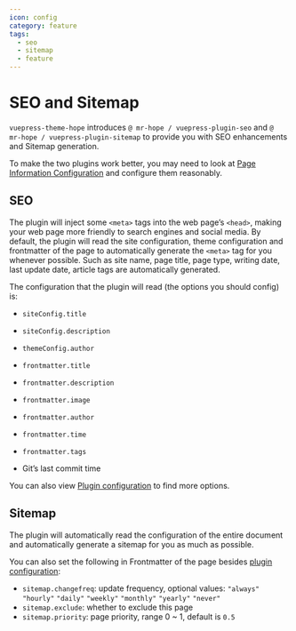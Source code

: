 ```yaml
---
icon: config
category: feature
tags:
  - seo
  - sitemap
  - feature
---
```


# SEO and Sitemap

`vuepress-theme-hope` introduces `@ mr-hope / vuepress-plugin-seo` and `@ mr-hope / vuepress-plugin-sitemap` to provide you with SEO enhancements and Sitemap generation.

To make the two plugins work better, you may need to look at [Page Information Configuration](../../config/page.md#page-information-configuration) and configure them reasonably.

## SEO

The plugin will inject some `<meta>` tags into the web page’s `<head>`, making your web page more friendly to search engines and social media. By default, the plugin will read the site configuration, theme configuration and frontmatter of the page to automatically generate the `<meta>` tag for you whenever possible. Such as site name, page title, page type, writing date, last update date, article tags are automatically generated.

The configuration that the plugin will read (the options you should config) is:

- `siteConfig.title`
- `siteConfig.description`

- `themeConfig.author`

- `frontmatter.title`
- `frontmatter.description`
- `frontmatter.image`
- `frontmatter.author`
- `frontmatter.time`
- `frontmatter.tags`

- Git’s last commit time

You can also view [Plugin configuration](../../config/plugin/seo.md) to find more options.

## Sitemap

The plugin will automatically read the configuration of the entire document and automatically generate a sitemap for you as much as possible.

You can also set the following in Frontmatter of the page besides [plugin configuration](../../config/plugin/sitemap.md):

- `sitemap.changefreq`: update frequency, optional values: `"always"` `"hourly"` `"daily"` `"weekly"` `"monthly"` `"yearly"` `"never"`
- `sitemap.exclude`: whether to exclude this page
- `sitemap.priority`: page priority, range 0 ~ 1, default is `0.5`
